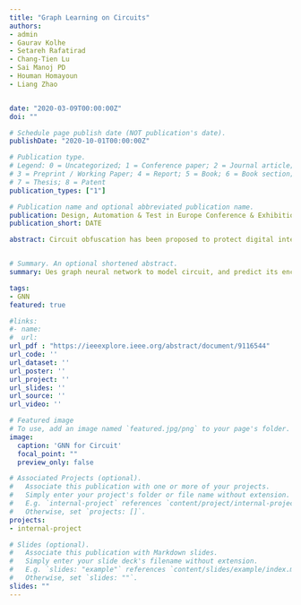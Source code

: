 ```yaml
---
title: "Graph Learning on Circuits"
authors:
- admin
- Gaurav Kolhe
- Setareh Rafatirad
- Chang-Tien Lu
- Sai Manoj PD
- Houman Homayoun
- Liang Zhao


date: "2020-03-09T00:00:00Z"
doi: ""

# Schedule page publish date (NOT publication's date).
publishDate: "2020-10-01T00:00:00Z"

# Publication type.
# Legend: 0 = Uncategorized; 1 = Conference paper; 2 = Journal article;
# 3 = Preprint / Working Paper; 4 = Report; 5 = Book; 6 = Book section;
# 7 = Thesis; 8 = Patent
publication_types: ["1"]

# Publication name and optional abbreviated publication name.
publication: Design, Automation & Test in Europe Conference & Exhibition
publication_short: DATE

abstract: Circuit obfuscation has been proposed to protect digital integrated circuits (ICs) from different security threats such as reverse engineering by introducing ambiguity in the circuit, i.e., the addition of the logic gates whose functionality cannot be determined easily by the attacker. In order to conquer such defenses, techniques such as Boolean satisfiability-checking (SAT)-based attacks were introduced. SAT-attack can potentially decrypt the obfuscated circuits. However, the deobfuscation runtime could have a large span ranging from few milliseconds to a few years or more, depending on the number and location of obfuscated gates, the topology of the obfuscated circuit and obfuscation technique used. To ensure the security of the deployed obfuscation mechanism, it is essential to accurately pre-estimate the deobfuscation time. Thereby one can optimize the deployed defense in order to maximize the deobfuscation runtime. However, estimating the deobfuscation runtime is a challenging task due to 1) the complexity and heterogeneity of the graph-structured circuit, 2) the unknown and sophisticated mechanisms of the attackers for deobfuscation, 3) efficiency and scalability requirement in practice. To address the challenges mentioned above, this work proposes the first machine-learning framework that predicts the deobfuscation runtime based on graph deep learning. Specifically, we design a new model, ICNet with new input and convolution layers to characterize the circuit's topology, which is then integrated by composite deep fully-connected layers to obtain the deobfuscation runtime. The proposed ICNet is an end-to-end framework that can automatically extract the deter-minant features required for deobfuscation runtime prediction. Extensive experiments on standard benchmarks demonstrate its effectiveness and efficiency beyond many competitive baselines.


# Summary. An optional shortened abstract.
summary: Ues graph neural network to model circuit, and predict its encryption attribute.

tags:
- GNN
featured: true

#links:
#- name:
#  url:  
url_pdf : "https://ieeexplore.ieee.org/abstract/document/9116544"
url_code: ''
url_dataset: ''
url_poster: ''
url_project: ''
url_slides: ''
url_source: ''
url_video: ''

# Featured image
# To use, add an image named `featured.jpg/png` to your page's folder.
image:
  caption: 'GNN for Circuit'
  focal_point: ""
  preview_only: false

# Associated Projects (optional).
#   Associate this publication with one or more of your projects.
#   Simply enter your project's folder or file name without extension.
#   E.g. `internal-project` references `content/project/internal-project/index.md`.
#   Otherwise, set `projects: []`.
projects:
- internal-project

# Slides (optional).
#   Associate this publication with Markdown slides.
#   Simply enter your slide deck's filename without extension.
#   E.g. `slides: "example"` references `content/slides/example/index.md`.
#   Otherwise, set `slides: ""`.
slides: ""
---
```

